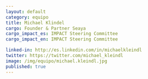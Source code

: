 ```yaml
---
layout: default
category: equipo
title: Michael Klindel
cargo: Founder & Partner Seaya
cargo_impact_es: IMPACT Steering Committee
cargo_impact_en: IMPACT Steering Committee

linked-in: http://es.linkedin.com/in/michaelkleindl
twitter: https://twitter.com/michael_kleindl
image: /img/equipo/michael.kleindl.jpg
published: true
---
```

